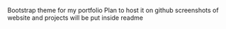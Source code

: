 Bootstrap theme for my portfolio
Plan to host it on github
screenshots of website and projects will be put inside readme